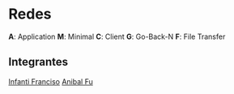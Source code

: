 # Redes

**A**: Application
**M**: Minimal
**C**: Client
**G**: Go-Back-N
**F**: File Transfer

## Integrantes

[Infanti Franciso](https://github.com/FranInfanti)
[Anibal Fu](https://github.com/anibalfu)
